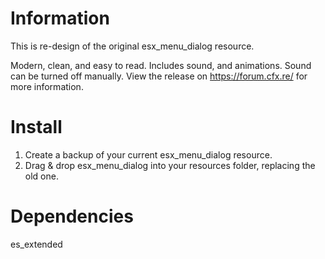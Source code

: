 # Information
This is re-design of the original esx_menu_dialog resource.

Modern, clean, and easy to read. 
Includes sound, and animations. Sound can be turned off manually.
View the release on https://forum.cfx.re/ for more information.

# Install
1. Create a backup of your current esx_menu_dialog resource.
2. Drag & drop esx_menu_dialog into your resources folder, replacing the old one.

# Dependencies
es_extended